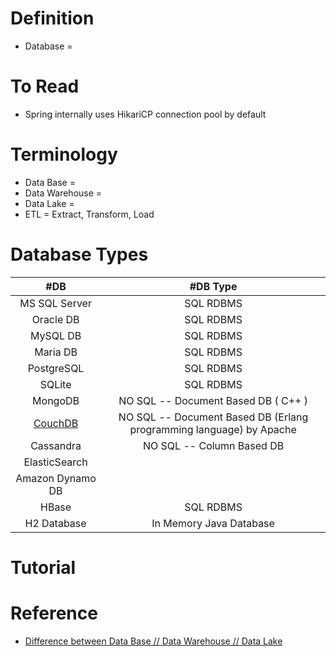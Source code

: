 # Definition
* Database =

# To Read
* Spring internally uses HikariCP connection pool by default

# Terminology
* Data Base =
* Data Warehouse = 
* Data Lake = 
* ETL = Extract, Transform, Load

# Database Types
| #DB | #DB Type | 
| :---: | :---: | 
| MS SQL Server  | SQL RDBMS |
| Oracle DB   | SQL RDBMS |
| MySQL DB   | SQL RDBMS |
| Maria DB  | SQL RDBMS |
| PostgreSQL   | SQL RDBMS |
| SQLite  | SQL RDBMS |
| MongoDB   | NO SQL -- Document Based DB ( C++ )  | 
| [CouchDB](https://www.javatpoint.com/couchdb-tutorial)   | NO SQL -- Document Based DB (Erlang programming language) by Apache  | 
| Cassandra  | NO SQL -- Column Based DB  | 
| ElasticSearch  |  | 
| Amazon Dynamo DB   |  | 
| HBase  | SQL RDBMS | 
| H2 Database   | In Memory Java Database  | 

# Tutorial

# Reference
* [Difference between Data Base // Data Warehouse // Data Lake](https://www.youtube.com/watch?v=WgIbvkyY4mI)

